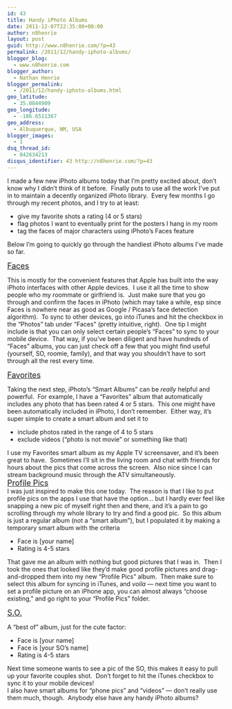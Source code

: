 ```yaml
---
id: 43
title: Handy iPhoto Albums
date: 2011-12-07T22:35:00+00:00
author: n8henrie
layout: post
guid: http://www.n8henrie.com/?p=43
permalink: /2011/12/handy-iphoto-albums/
blogger_blog:
  - www.n8henrie.com
blogger_author:
  - Nathan Henrie
blogger_permalink:
  - /2011/12/handy-iphoto-albums.html
geo_latitude:
  - 35.0844909
geo_longitude:
  - -106.6511367
geo_address:
  - Albuquerque, NM, USA
blogger_images:
  - 1
dsq_thread_id:
  - 842634213
disqus_identifier: 43 http://n8henrie.com/?p=43
---
```

I made a few new iPhoto albums today that I’m pretty excited about, don’t know why I didn’t think of it before.  Finally puts to use all the work I’ve put in to maintain a decently organized iPhoto library.  Every few months I go through my recent photos, and I try to at least: 

<div>
  <ul>
    <li>
      give my favorite shots a rating (4 or 5 stars)
    </li>
    <li>
      flag photos I want to eventually print for the posters I hang in my room
    </li>
    <li>
      tag the faces of major characters using iPhoto’s Faces feature
    </li>
  </ul>
  
  <div>
    Below I’m going to quickly go through the handiest iPhoto albums I’ve made so far.
  </div>
</div>

<div>
</div>

<span style="font-size: large;"><u>Faces</u></span> 

<div>
  This is mostly for the convenient features that Apple has built into the way iPhoto interfaces with other Apple devices.  I use it all the time to show people who my roommate or girlfriend is.  Just make sure that you go through and confirm the faces in iPhoto (which may take a while, esp since Faces is nowhere near as good as Google / Picasa’s face detection algorithm).  To sync to other devices, go into iTunes and hit the checkbox in the “Photos” tab under “Faces” (pretty intuitive, right).  One tip I might include is that you can only select certain people’s “Faces” to sync to your mobile device.  That way, if you’ve been diligent and have hundreds of “Faces” albums, you can just check off a few that you might find useful (yourself, SO, roomie, family), and that way you shouldn’t have to sort through all the rest every time.
</div>

<div>
</div>

<u><span style="font-size: large;">Favorites</span></u> 

<div>
  Taking the next step, iPhoto’s “Smart Albums” can be <i>really</i> helpful and powerful.  For example, I have a “Favorites” album that automatically includes any photo that has been rated 4 or 5 stars.  This one might have been automatically included in iPhoto, I don’t remember.  Either way, it’s super simple to create a smart album and set it to
</div>

<div>
  <ul>
    <li>
      include photos rated in the range of 4 to 5 stars
    </li>
    <li>
      exclude videos (“photo is not movie” or something like that)
    </li>
  </ul>
</div>

<div>
  I use my Favorites smart album as my Apple TV screensaver, and it’s been great to have.  Sometimes I’ll sit in the living room and chat with friends for hours about the pics that come across the screen.  Also nice since I can stream background music through the ATV simultaneously.
</div>

<div>
  <u><span style="font-size: large;">Profile Pics</span></u><br />I was just inspired to make this one today.  The reason is that I like to put profile pics on the apps I use that have the option… but I hardly ever feel like snapping a new pic of myself right then and there, and it’s a pain to go scrolling through my whole library to try and find a good pic.  So this album is just a regular album (not a “smart album”), but I populated it by making a temporary smart album with the criteria
</div>

<div>
  <ul>
    <li>
      Face is [your name]
    </li>
    <li>
      Rating is 4-5 stars
    </li>
  </ul>
</div>

<div>
  That gave me an album with nothing but good pictures that I was in.  Then I took the ones that looked like they’d make good profile pictures and drag-and-dropped them into my new “Profile Pics” album.  Then make sure to select this album for syncing in iTunes, and <i>voila</i> — next time you want to set a profile picture on an iPhone app, you can almost always “choose existing,” and go right to your “Profile Pics” folder.
</div>

<div>
</div>

<u><span style="font-size: large;">S.O.</span></u> 

<div>
  A “best of” album, just for the cute factor:
</div>

<div>
  <ul>
    <li>
      Face is [your name]
    </li>
    <li>
      Face is [your SO’s name]
    </li>
    <li>
      Rating is 4-5 stars
    </li>
  </ul>
  
  <div>
    Next time someone wants to see a pic of the SO, this makes it easy to pull up your favorite couples shot.  Don’t forget to hit the iTunes checkbox to sync it to your mobile devices!
  </div>
</div>

<div>
</div>

<div>
  I also have smart albums for “phone pics” and “videos” — don’t really use them much, though.  Anybody else have any handy iPhoto albums?
</div>

<div>
</div>